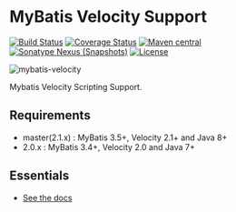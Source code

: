 MyBatis Velocity Support
========================

[![Build Status](https://github.com/mybatis/velocity-scripting/workflows/Java%20CI/badge.svg?branch=master)](https://github.com/mybatis/velocity-scripting/actions?query=workflow%3A%22Java+CI%22)
[![Coverage Status](https://coveralls.io/repos/mybatis/velocity-scripting/badge.svg?branch=master&service=github)](https://coveralls.io/github/mybatis/velocity-scripting?branch=master)
[![Maven central](https://maven-badges.herokuapp.com/maven-central/org.mybatis.scripting/mybatis-velocity/badge.svg)](https://maven-badges.herokuapp.com/maven-central/org.mybatis.scripting/mybatis-velocity)
[![Sonatype Nexus (Snapshots)](https://img.shields.io/nexus/s/https/oss.sonatype.org/org.mybatis.scripting/mybatis-velocity.svg)](https://oss.sonatype.org/content/repositories/snapshots/org/mybatis/scripting/mybatis-velocity/)
[![License](https://img.shields.io/:license-apache-brightgreen.svg)](https://www.apache.org/licenses/LICENSE-2.0.html)

![mybatis-velocity](https://mybatis.org/images/mybatis-logo.png)

Mybatis Velocity Scripting Support.

Requirements
----------

* master(2.1.x) : MyBatis 3.5+, Velocity 2.1+ and Java 8+
* 2.0.x : MyBatis 3.4+, Velocity 2.0 and Java 7+

Essentials
----------

* [See the docs](https://mybatis.org/velocity-scripting/)
